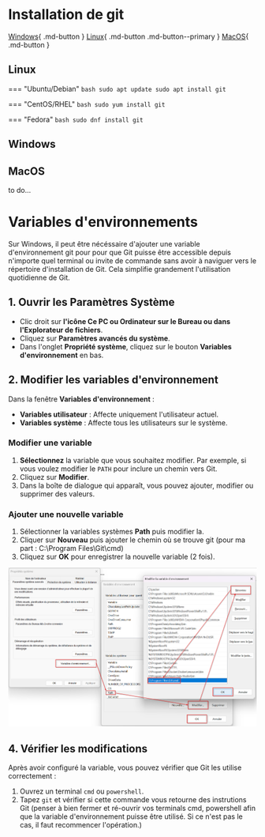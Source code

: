 # Installation de git

[Windows](https://gitforwindows.org/){ .md-button }          [Linux](https://git-scm.com/book/en/v2/Getting-Started-Installing-Git){ .md-button .md-button--primary }          [MacOS](https://git-scm.com/download/mac){ .md-button }  

<!-- === "Windows"
    ```bash
    docker run --rm -it -v ${PWD}:/docs squidfunk/mkdocs-material build
    ```

=== "Linux"
    ```bash
    docker run --rm -it -v "%cd%":/docs squidfunk/mkdocs-material build
    ``` -->

## Linux

=== "Ubuntu/Debian"
    ```bash
    sudo apt update
    sudo apt install git
    ```

=== "CentOS/RHEL"
    ```bash
    sudo yum install git
    ```
    
=== "Fedora"
    ```bash
    sudo dnf install git
    ```

## Windows

## MacOS
to do...

# Variables d'environnements

Sur Windows, il peut être nécéssaire d'ajouter une variable d'environnement git pour pour que Git puisse être accessible depuis n'importe quel terminal ou invite de commande sans avoir à naviguer vers le répertoire d'installation de Git. Cela simplifie grandement l'utilisation quotidienne de Git.

## 1. Ouvrir les Paramètres Système
- Clic droit sur **l'icône Ce PC ou Ordinateur sur le Bureau ou dans l'Explorateur de fichiers**.
- Cliquez sur **Paramètres avancés du système**.
- Dans l'onglet **Propriété système**, cliquez sur le bouton **Variables d'environnement** en bas.

## 2. Modifier les variables d'environnement
Dans la fenêtre **Variables d'environnement** :

- **Variables utilisateur** : Affecte uniquement l'utilisateur actuel.
- **Variables système** : Affecte tous les utilisateurs sur le système.

### Modifier une variable
1. **Sélectionnez** la variable que vous souhaitez modifier. Par exemple, si vous voulez modifier le `PATH` pour inclure un chemin vers Git.
2. Cliquez sur **Modifier**.
3. Dans la boîte de dialogue qui apparaît, vous pouvez ajouter, modifier ou supprimer des valeurs.

### Ajouter une nouvelle variable
1. Sélectionner la variables systèmes **Path** puis modifier la.
2. Cliquer sur **Nouveau** puis ajouter le chemin où se trouve git (pour ma part : C:\Program Files\Git\cmd)
3. Cliquez sur **OK** pour enregistrer la nouvelle variable (2 fois).

![image info](./images/var_env_gitsheet.png)

## 4. Vérifier les modifications
Après avoir configuré la variable, vous pouvez vérifier que Git les utilise correctement :

1. Ouvrez un terminal `cmd` ou `powershell`.
2. Tapez `git` et vérifier si cette commande vous retourne des instrutions Git (penser à bien fermer et ré-ouvrir vos terminals cmd, powershell afin que la variable d'environnement puisse être utilisé. Si ce n'est pas le cas, il faut recommencer l'opération.)


